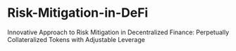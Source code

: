 # Risk-Mitigation-in-DeFi
Innovative Approach to Risk Mitigation in Decentralized Finance: Perpetually Collateralized Tokens with Adjustable Leverage
